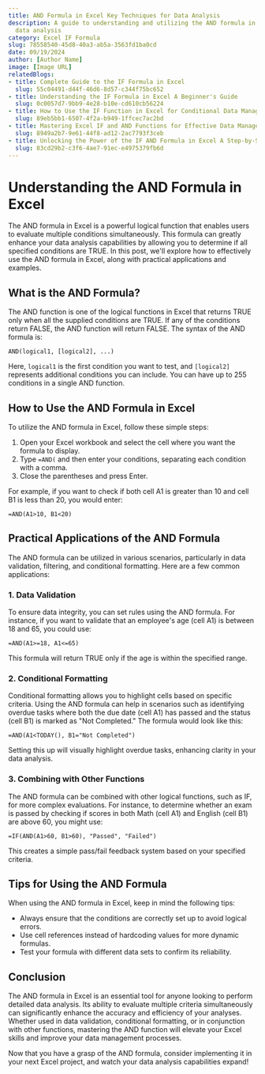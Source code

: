 ```yaml
---
title: AND Formula in Excel Key Techniques for Data Analysis
description: A guide to understanding and utilizing the AND formula in Excel for effective
  data analysis
category: Excel IF Formula
slug: 78558540-45d8-40a3-ab5a-3563fd1ba0cd
date: 09/19/2024
author: [Author Name]
image: [Image URL]
relatedBlogs:
- title: Complete Guide to the IF Formula in Excel
  slug: 55c04491-d44f-46d6-8d57-c344f75bc652
- title: Understanding the IF Formula in Excel A Beginner's Guide
  slug: 0c0057d7-9bb9-4e28-b10e-cd610cb56224
- title: How to Use the IF Function in Excel for Conditional Data Management
  slug: 89eb5bb1-6507-4f2a-b949-1ffcec7ac2bd
- title: Mastering Excel IF and AND Functions for Effective Data Management
  slug: 8949a2b7-9e61-44f8-ad12-2ac7793f3ceb
- title: Unlocking the Power of the IF AND Formula in Excel A Step-by-Step Guide
  slug: 83cd29b2-c3f6-4ae7-91ec-e4975379fb6d
---
```


# Understanding the AND Formula in Excel

The AND formula in Excel is a powerful logical function that enables users to evaluate multiple conditions simultaneously. This formula can greatly enhance your data analysis capabilities by allowing you to determine if all specified conditions are TRUE. In this post, we'll explore how to effectively use the AND formula in Excel, along with practical applications and examples.

## What is the AND Formula?

The AND function is one of the logical functions in Excel that returns TRUE only when all the supplied conditions are TRUE. If any of the conditions return FALSE, the AND function will return FALSE. The syntax of the AND formula is:

```excel
AND(logical1, [logical2], ...)
```

Here, `logical1` is the first condition you want to test, and `[logical2]` represents additional conditions you can include. You can have up to 255 conditions in a single AND function.

## How to Use the AND Formula in Excel

To utilize the AND formula in Excel, follow these simple steps:

1. Open your Excel workbook and select the cell where you want the formula to display.
2. Type `=AND(` and then enter your conditions, separating each condition with a comma.
3. Close the parentheses and press Enter.

For example, if you want to check if both cell A1 is greater than 10 and cell B1 is less than 20, you would enter:

```excel
=AND(A1>10, B1<20)
```

## Practical Applications of the AND Formula

The AND formula can be utilized in various scenarios, particularly in data validation, filtering, and conditional formatting. Here are a few common applications:

### 1. Data Validation

To ensure data integrity, you can set rules using the AND formula. For instance, if you want to validate that an employee's age (cell A1) is between 18 and 65, you could use:

```excel
=AND(A1>=18, A1<=65)
```

This formula will return TRUE only if the age is within the specified range.

### 2. Conditional Formatting

Conditional formatting allows you to highlight cells based on specific criteria. Using the AND formula can help in scenarios such as identifying overdue tasks where both the due date (cell A1) has passed and the status (cell B1) is marked as "Not Completed." The formula would look like this:

```excel
=AND(A1<TODAY(), B1="Not Completed")
```

Setting this up will visually highlight overdue tasks, enhancing clarity in your data analysis.

### 3. Combining with Other Functions

The AND formula can be combined with other logical functions, such as IF, for more complex evaluations. For instance, to determine whether an exam is passed by checking if scores in both Math (cell A1) and English (cell B1) are above 60, you might use:

```excel
=IF(AND(A1>60, B1>60), "Passed", "Failed")
```

This creates a simple pass/fail feedback system based on your specified criteria.

## Tips for Using the AND Formula

When using the AND formula in Excel, keep in mind the following tips:

- Always ensure that the conditions are correctly set up to avoid logical errors.
- Use cell references instead of hardcoding values for more dynamic formulas.
- Test your formula with different data sets to confirm its reliability.

## Conclusion

The AND formula in Excel is an essential tool for anyone looking to perform detailed data analysis. Its ability to evaluate multiple criteria simultaneously can significantly enhance the accuracy and efficiency of your analyses. Whether used in data validation, conditional formatting, or in conjunction with other functions, mastering the AND function will elevate your Excel skills and improve your data management processes.

Now that you have a grasp of the AND formula, consider implementing it in your next Excel project, and watch your data analysis capabilities expand!